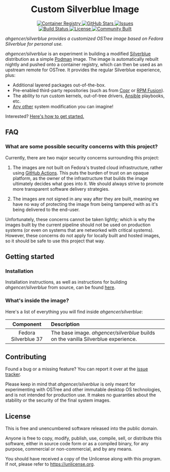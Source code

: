 <h1 align="center">Custom Silverblue Image</h1>

<p align="center">
    <a href="https://ghcr.io/ahgencer/silverblue">
        <img alt="Container Registry" src="https://img.shields.io/badge/Container%20Registry-ahgencer%2Fsilverblue-8250df">
    </a>
    <a href="https://github.com/ahgencer/silverblue">
        <img alt="GitHub Stars" src="https://img.shields.io/github/stars/ahgencer/silverblue?label=GitHub%20Stars">
    </a>
    <a href="https://github.com/ahgencer/silverblue/issues">
        <img alt="Issues" src="https://img.shields.io/github/issues/ahgencer/silverblue/open?label=Issues">
    </a>
    <br>
    <a href="https://github.com/ahgencer/silverblue/actions/workflows/publish.yml">
        <img alt="Build Status" src="https://img.shields.io/github/actions/workflow/status/ahgencer/silverblue/publish.yml?branch=main&label=Build">
    </a>
    <a href="https://github.com/ahgencer/silverblue#license">
        <img alt="License" src="https://img.shields.io/github/license/ahgencer/silverblue?label=License">
    </a>
    <a href="https://github.com/ahgencer/silverblue#contributing">
        <img alt="Community Built" src="https://img.shields.io/badge/Made%20with-%E2%9D%A4-red">
    </a>
</p>

*ahgencer/silverblue provides a customized OSTree image based on Fedora Silverblue for personal use.*

*ahgencer/silverblue* is an experiment in building a modified [Silverblue](https://silverblue.fedoraproject.org/)
distribution as a simple [Podman](https://podman.io/) image. The image is automatically rebuilt nightly and pushed onto
a container registry, which can then be used as an upstream remote for OSTree. It provides the regular Silverblue
experience, plus:

- Additional layered packages out-of-the-box.
- Pre-enabled third-party repositories (such as from [Copr](https://copr.fedorainfracloud.org/)
  or [RPM Fusion](https://rpmfusion.org/)).
- The ability to run custom kernels, out-of-tree drivers, [Ansible](https://www.ansible.com/) playbooks, etc.
- [Any other](https://github.com/coreos/layering-examples) system modification you can imagine!

Interested? [Here's how to get started.](#getting-started)

## FAQ

### What are some possible security concerns with this project?

Currently, there are two major security concerns surrounding this project:

1. The images are not built on Fedora's trusted cloud infrastructure, rather
   using [GitHub Actions](https://docs.github.com/en/actions). This puts the burden of trust on an opaque platform, as
   the owner of the infrastructure that builds the image ultimately decides what goes into it. We should always strive
   to promote more transparent software delivery strategies.

2. The images are not signed in any way after they are built, meaning we have no way of protecting the image from being
   tampered with as it's being delivered to the end-user.

Unfortunately, these concerns cannot be taken lightly; which is why the images built by the current pipeline should not
be used on production systems (or even on systems that are networked with critical systems). However, these concerns do
not apply for locally built and hosted images, so it should be safe to use this project that way.

## Getting started

### Installation

Installation instructions, as well as instructions for building *ahgencer/silverblue* from source, can be
found [here](docs/INSTALL.md).

### What's inside the image?

Here's a list of everything you will find inside *ahgencer/silverblue*:

|      Component       | Description                                                                        |
|:--------------------:|:-----------------------------------------------------------------------------------|
| Fedora Silverblue 37 | The base image. *ahgencer/silverblue* builds on the vanilla Silverblue experience. |

## Contributing

Found a bug or a missing feature? You can report it over at
the [issue tracker](https://github.com/ahgencer/silverblue/issues).

Please keep in mind that *ahgencer/silverblue* is only meant for experimenting with OSTree and other immutable desktop
OS technologies, and is not intended for production use. It makes no guaranties about the stability or the security of
the final system images.

## License

This is free and unencumbered software released into the public domain.

Anyone is free to copy, modify, publish, use, compile, sell, or distribute this software, either in source code form or
as a compiled binary, for any purpose, commercial or non-commercial, and by any means.

You should have received a copy of the Unlicense along with this program. If not, please refer
to <https://unlicense.org>.
